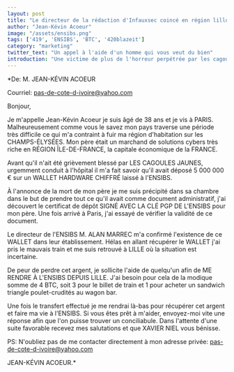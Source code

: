 ```yaml
---
layout: post
title: "Le directeur de la rédaction d'Infauxsec coincé en région lilloise"
author: "Jean-Kévin Acoeur"
image: "/assets/ensibs.png"
tags: ['419', 'ENSIBS', 'BTC', '420blazeit']
category: "marketing"
twitter_text: "Un appel à l'aide d'un homme qui vous veut du bien"
introduction: "Une victime de plus de l'horreur perpétrée par les cagoules jaunes"
---
```


*De: M. JEAN-KÉVIN ACOEUR

Courriel: pas-de-cote-d-ivoire@yahoo.com

Bonjour,

Je m'appelle Jean-Kévin Acoeur je suis âgé de 38 ans et je vis à PARIS.
Malheureusement comme vous le savez mon pays traverse une période très difficile
ce qui m'a contraint à fuir ma région d'habitation sur les CHAMPS-ÉLYSÉES. Mon
père était un marchand de solutions cybers très riche en RÉGION ÎLE-DE-FRANCE,
la capitale économique de la FRANCE.

Avant qu'il n'ait été grièvement blessé par LES CAGOULES JAUNES, urgemment
conduit à l'hôpital il m'a fait savoir qu'il avait déposé 5 000 000 € sur un
WALLET HARDWARE CHIFFRÉ laissé à l'ENSIBS.

À l'annonce de la mort de mon père je me suis précipité dans sa chambre dans le
but de prendre tout ce qu'il avait comme document administratif, j'ai découvert
le certificat de dépôt SIGNÉ AVEC LA CLÉ PGP DE L'ENSIBS pour mon père. Une fois
arrivé à Paris, j'ai essayé de vérifier la validité de ce document.

Le directeur de l'ENSIBS M. ALAN MARREC m'a confirmé l'existence de ce WALLET
dans leur établissement. Hélas en allant récupérer le WALLET j'ai pris le
mauvais train et me suis retrouvé à LILLE où la situation est incertaine.

De peur de perdre cet argent, je sollicite l'aide de quelqu'un afin de ME RENDRE
À L'ENSIBS DEPUIS LILLE. J'ai besoin pour cela de la modique somme de 4 BTC,
soit 3 pour le billet de train et 1 pour acheter un sandwich triangle
poulet-crudités au wagon bar.

Une fois le transfert effectué je me rendrai là-bas pour récupérer cet argent et
faire ma vie à l'ENSIBS. Si vous êtes prêt à m'aider, envoyez-moi vite une
réponse afin que l'on puisse trouver un conciliabule. Dans l'attente d'une suite
favorable recevez mes salutations et que XAVIER NIEL vous bénisse.

PS: N'oubliez pas de me contacter directement à mon adresse privée: pas-de-cote-d-ivoire@yahoo.com

JEAN-KÉVIN ACOEUR.*
